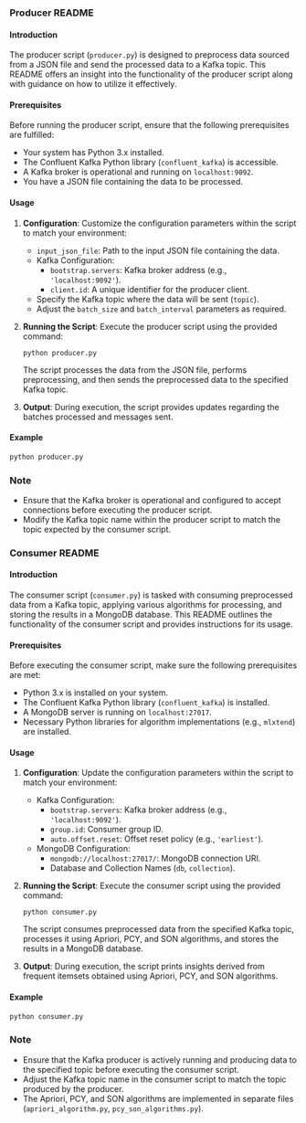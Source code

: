 ### Producer README

#### Introduction
The producer script (`producer.py`) is designed to preprocess data sourced from a JSON file and send the processed data to a Kafka topic. This README offers an insight into the functionality of the producer script along with guidance on how to utilize it effectively.

#### Prerequisites
Before running the producer script, ensure that the following prerequisites are fulfilled:
- Your system has Python 3.x installed.
- The Confluent Kafka Python library (`confluent_kafka`) is accessible.
- A Kafka broker is operational and running on `localhost:9092`.
- You have a JSON file containing the data to be processed.

#### Usage
1. **Configuration**: Customize the configuration parameters within the script to match your environment:
   - `input_json_file`: Path to the input JSON file containing the data.
   - Kafka Configuration:
     - `bootstrap.servers`: Kafka broker address (e.g., `'localhost:9092'`).
     - `client.id`: A unique identifier for the producer client.
   - Specify the Kafka topic where the data will be sent (`topic`).
   - Adjust the `batch_size` and `batch_interval` parameters as required.

2. **Running the Script**:
   Execute the producer script using the provided command:
   ```
   python producer.py
   ```
   The script processes the data from the JSON file, performs preprocessing, and then sends the preprocessed data to the specified Kafka topic.

3. **Output**:
   During execution, the script provides updates regarding the batches processed and messages sent.

#### Example
```python
python producer.py
```

### Note
- Ensure that the Kafka broker is operational and configured to accept connections before executing the producer script.
- Modify the Kafka topic name within the producer script to match the topic expected by the consumer script.

### Consumer README

#### Introduction
The consumer script (`consumer.py`) is tasked with consuming preprocessed data from a Kafka topic, applying various algorithms for processing, and storing the results in a MongoDB database. This README outlines the functionality of the consumer script and provides instructions for its usage.

#### Prerequisites
Before executing the consumer script, make sure the following prerequisites are met:
- Python 3.x is installed on your system.
- The Confluent Kafka Python library (`confluent_kafka`) is installed.
- A MongoDB server is running on `localhost:27017`.
- Necessary Python libraries for algorithm implementations (e.g., `mlxtend`) are installed.

#### Usage
1. **Configuration**: Update the configuration parameters within the script to match your environment:
   - Kafka Configuration:
     - `bootstrap.servers`: Kafka broker address (e.g., `'localhost:9092'`).
     - `group.id`: Consumer group ID.
     - `auto.offset.reset`: Offset reset policy (e.g., `'earliest'`).
   - MongoDB Configuration:
     - `mongodb://localhost:27017/`: MongoDB connection URI.
     - Database and Collection Names (`db`, `collection`).

2. **Running the Script**:
   Execute the consumer script using the provided command:
   ```
   python consumer.py
   ```
   The script consumes preprocessed data from the specified Kafka topic, processes it using Apriori, PCY, and SON algorithms, and stores the results in a MongoDB database.

3. **Output**:
   During execution, the script prints insights derived from frequent itemsets obtained using Apriori, PCY, and SON algorithms.

#### Example
```python
python consumer.py
```

### Note
- Ensure that the Kafka producer is actively running and producing data to the specified topic before executing the consumer script.
- Adjust the Kafka topic name in the consumer script to match the topic produced by the producer.
- The Apriori, PCY, and SON algorithms are implemented in separate files (`apriori_algorithm.py`, `pcy_son_algorithms.py`).
